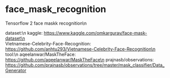 # face_mask_recognition
Tensorflow 2 face maskk recognition\n

dataset:\n
  kaggle: https://www.kaggle.com/omkargurav/face-mask-dataset\n  
  Vietnamese-Celebrity-Face-Recognition: https://github.com/anhtu293/Vietnamese-Celebrity-Face-Recognition\n
tool:\n
aqeelanwar/MaskTheFace:
  https://github.com/aqeelanwar/MaskTheFace\n
prajnasb/observations:
  https://github.com/prajnasb/observations/tree/master/mask_classifier/Data_Generator

